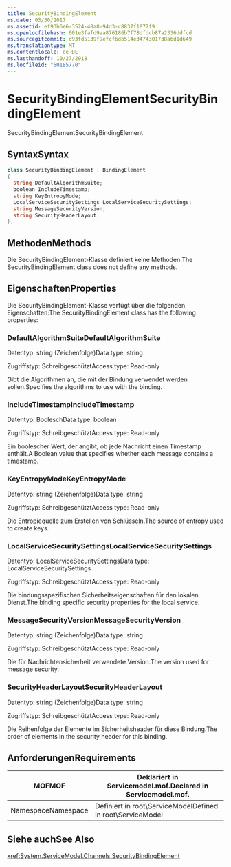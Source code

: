 ```yaml
---
title: SecurityBindingElement
ms.date: 03/30/2017
ms.assetid: ef93b6e6-3524-48a8-94d3-c8837f1872f9
ms.openlocfilehash: 601e3fafd9aa876186b7f78dfdcb87a2336ddfcd
ms.sourcegitcommit: c93fd5139f9efcf6db514e3474301738a6d1d649
ms.translationtype: MT
ms.contentlocale: de-DE
ms.lasthandoff: 10/27/2018
ms.locfileid: "50185770"
---
```

# <a name="securitybindingelement"></a><span data-ttu-id="4c4d1-102">SecurityBindingElement</span><span class="sxs-lookup"><span data-stu-id="4c4d1-102">SecurityBindingElement</span></span>
<span data-ttu-id="4c4d1-103">SecurityBindingElement</span><span class="sxs-lookup"><span data-stu-id="4c4d1-103">SecurityBindingElement</span></span>  
  
## <a name="syntax"></a><span data-ttu-id="4c4d1-104">Syntax</span><span class="sxs-lookup"><span data-stu-id="4c4d1-104">Syntax</span></span>  
  
```csharp
class SecurityBindingElement : BindingElement  
{  
  string DefaultAlgorithmSuite;  
  boolean IncludeTimestamp;  
  string KeyEntropyMode;  
  LocalServiceSecuritySettings LocalServiceSecuritySettings;  
  string MessageSecurityVersion;  
  string SecurityHeaderLayout;  
};  
```  
  
## <a name="methods"></a><span data-ttu-id="4c4d1-105">Methoden</span><span class="sxs-lookup"><span data-stu-id="4c4d1-105">Methods</span></span>  
 <span data-ttu-id="4c4d1-106">Die SecurityBindingElement-Klasse definiert keine Methoden.</span><span class="sxs-lookup"><span data-stu-id="4c4d1-106">The SecurityBindingElement class does not define any methods.</span></span>  
  
## <a name="properties"></a><span data-ttu-id="4c4d1-107">Eigenschaften</span><span class="sxs-lookup"><span data-stu-id="4c4d1-107">Properties</span></span>  
 <span data-ttu-id="4c4d1-108">Die SecurityBindingElement-Klasse verfügt über die folgenden Eigenschaften:</span><span class="sxs-lookup"><span data-stu-id="4c4d1-108">The SecurityBindingElement class has the following properties:</span></span>  
  
### <a name="defaultalgorithmsuite"></a><span data-ttu-id="4c4d1-109">DefaultAlgorithmSuite</span><span class="sxs-lookup"><span data-stu-id="4c4d1-109">DefaultAlgorithmSuite</span></span>  
 <span data-ttu-id="4c4d1-110">Datentyp: string (Zeichenfolge)</span><span class="sxs-lookup"><span data-stu-id="4c4d1-110">Data type: string</span></span>  
  
 <span data-ttu-id="4c4d1-111">Zugriffstyp: Schreibgeschützt</span><span class="sxs-lookup"><span data-stu-id="4c4d1-111">Access type: Read-only</span></span>  
  
 <span data-ttu-id="4c4d1-112">Gibt die Algorithmen an, die mit der Bindung verwendet werden sollen.</span><span class="sxs-lookup"><span data-stu-id="4c4d1-112">Specifies the algorithms to use with the binding.</span></span>  
  
### <a name="includetimestamp"></a><span data-ttu-id="4c4d1-113">IncludeTimestamp</span><span class="sxs-lookup"><span data-stu-id="4c4d1-113">IncludeTimestamp</span></span>  
 <span data-ttu-id="4c4d1-114">Datentyp: Boolesch</span><span class="sxs-lookup"><span data-stu-id="4c4d1-114">Data type: boolean</span></span>  
  
 <span data-ttu-id="4c4d1-115">Zugriffstyp: Schreibgeschützt</span><span class="sxs-lookup"><span data-stu-id="4c4d1-115">Access type: Read-only</span></span>  
  
 <span data-ttu-id="4c4d1-116">Ein boolescher Wert, der angibt, ob jede Nachricht einen Timestamp enthält.</span><span class="sxs-lookup"><span data-stu-id="4c4d1-116">A Boolean value that specifies whether each message contains a timestamp.</span></span>  
  
### <a name="keyentropymode"></a><span data-ttu-id="4c4d1-117">KeyEntropyMode</span><span class="sxs-lookup"><span data-stu-id="4c4d1-117">KeyEntropyMode</span></span>  
 <span data-ttu-id="4c4d1-118">Datentyp: string (Zeichenfolge)</span><span class="sxs-lookup"><span data-stu-id="4c4d1-118">Data type: string</span></span>  
  
 <span data-ttu-id="4c4d1-119">Zugriffstyp: Schreibgeschützt</span><span class="sxs-lookup"><span data-stu-id="4c4d1-119">Access type: Read-only</span></span>  
  
 <span data-ttu-id="4c4d1-120">Die Entropiequelle zum Erstellen von Schlüsseln.</span><span class="sxs-lookup"><span data-stu-id="4c4d1-120">The source of entropy used to create keys.</span></span>  
  
### <a name="localservicesecuritysettings"></a><span data-ttu-id="4c4d1-121">LocalServiceSecuritySettings</span><span class="sxs-lookup"><span data-stu-id="4c4d1-121">LocalServiceSecuritySettings</span></span>  
 <span data-ttu-id="4c4d1-122">Datentyp: LocalServiceSecuritySettings</span><span class="sxs-lookup"><span data-stu-id="4c4d1-122">Data type: LocalServiceSecuritySettings</span></span>  
  
 <span data-ttu-id="4c4d1-123">Zugriffstyp: Schreibgeschützt</span><span class="sxs-lookup"><span data-stu-id="4c4d1-123">Access type: Read-only</span></span>  
  
 <span data-ttu-id="4c4d1-124">Die bindungsspezifischen Sicherheitseigenschaften für den lokalen Dienst.</span><span class="sxs-lookup"><span data-stu-id="4c4d1-124">The binding specific security properties for the local service.</span></span>  
  
### <a name="messagesecurityversion"></a><span data-ttu-id="4c4d1-125">MessageSecurityVersion</span><span class="sxs-lookup"><span data-stu-id="4c4d1-125">MessageSecurityVersion</span></span>  
 <span data-ttu-id="4c4d1-126">Datentyp: string (Zeichenfolge)</span><span class="sxs-lookup"><span data-stu-id="4c4d1-126">Data type: string</span></span>  
  
 <span data-ttu-id="4c4d1-127">Zugriffstyp: Schreibgeschützt</span><span class="sxs-lookup"><span data-stu-id="4c4d1-127">Access type: Read-only</span></span>  
  
 <span data-ttu-id="4c4d1-128">Die für Nachrichtensicherheit verwendete Version.</span><span class="sxs-lookup"><span data-stu-id="4c4d1-128">The version used for message security.</span></span>  
  
### <a name="securityheaderlayout"></a><span data-ttu-id="4c4d1-129">SecurityHeaderLayout</span><span class="sxs-lookup"><span data-stu-id="4c4d1-129">SecurityHeaderLayout</span></span>  
 <span data-ttu-id="4c4d1-130">Datentyp: string (Zeichenfolge)</span><span class="sxs-lookup"><span data-stu-id="4c4d1-130">Data type: string</span></span>  
  
 <span data-ttu-id="4c4d1-131">Zugriffstyp: Schreibgeschützt</span><span class="sxs-lookup"><span data-stu-id="4c4d1-131">Access type: Read-only</span></span>  
  
 <span data-ttu-id="4c4d1-132">Die Reihenfolge der Elemente im Sicherheitsheader für diese Bindung.</span><span class="sxs-lookup"><span data-stu-id="4c4d1-132">The order of elements in the security header for this binding.</span></span>  
  
## <a name="requirements"></a><span data-ttu-id="4c4d1-133">Anforderungen</span><span class="sxs-lookup"><span data-stu-id="4c4d1-133">Requirements</span></span>  
  
|<span data-ttu-id="4c4d1-134">MOF</span><span class="sxs-lookup"><span data-stu-id="4c4d1-134">MOF</span></span>|<span data-ttu-id="4c4d1-135">Deklariert in Servicemodel.mof.</span><span class="sxs-lookup"><span data-stu-id="4c4d1-135">Declared in Servicemodel.mof.</span></span>|  
|---------|-----------------------------------|  
|<span data-ttu-id="4c4d1-136">Namespace</span><span class="sxs-lookup"><span data-stu-id="4c4d1-136">Namespace</span></span>|<span data-ttu-id="4c4d1-137">Definiert in root\ServiceModel</span><span class="sxs-lookup"><span data-stu-id="4c4d1-137">Defined in root\ServiceModel</span></span>|  
  
## <a name="see-also"></a><span data-ttu-id="4c4d1-138">Siehe auch</span><span class="sxs-lookup"><span data-stu-id="4c4d1-138">See Also</span></span>  
 <xref:System.ServiceModel.Channels.SecurityBindingElement>
